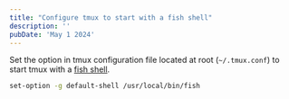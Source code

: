```yaml
---
title: "Configure tmux to start with a fish shell"
description: ''
pubDate: 'May 1 2024'
---
```


Set the option in tmux configuration file located at root (`~/.tmux.conf`) to start tmux with a [fish shell](/notes/fish_shell).

```sh
set-option -g default-shell /usr/local/bin/fish
```
